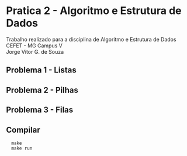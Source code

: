 # Pratica 2 - Algoritmo e Estrutura de Dados #
Trabalho realizado para a disciplina de Algoritmo e Estrutura de Dados \
CEFET - MG Campus V \
Jorge Vitor G. de Souza
## Problema 1 - Listas ##

## Problema 2 - Pilhas ##

## Problema 3 - Filas ##

## Compilar ##
```
  make
  make run
```
